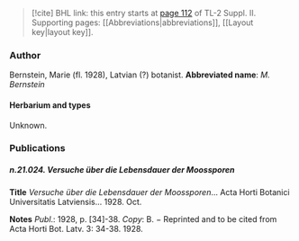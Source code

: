 > [!cite] BHL link: this entry starts at [page 112](https://www.biodiversitylibrary.org/page/33265309) of TL-2 Suppl. II.
> Supporting pages: [[Abbreviations|abbreviations]], [[Layout key|layout key]].

### Author

Bernstein, Marie (fl. 1928), Latvian (?) botanist. 
**Abbreviated name**: *M. Bernstein*

#### Herbarium and types

Unknown.

### Publications

##### n.21.024. Versuche über die Lebensdauer der Moossporen

**Title**
*Versuche über die Lebensdauer der Moossporen*... Acta Horti Botanici Universitatis Latviensis... 1928. Oct.

**Notes**
*Publ*.: 1928, p. \[34\]-38. *Copy*: B. − Reprinted and to be cited from Acta Horti Bot. Latv. 3: 34-38. 1928.

